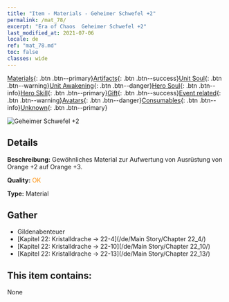 ```yaml
---
title: "Item - Materials - Geheimer Schwefel +2"
permalink: /mat_78/
excerpt: "Era of Chaos  Geheimer Schwefel +2"
last_modified_at: 2021-07-06
locale: de
ref: "mat_78.md"
toc: false
classes: wide
---
```

 [Materials](/ItemsDE/){: .btn .btn--primary}[Artifacts](/ItemsDE/Artifacts/){: .btn .btn--success}[Unit Soul](/ItemsDE/UnitSoul/){: .btn .btn--warning}[Unit Awakening](/ItemsDE/UnitAwakening/){: .btn .btn--danger}[Hero Soul](/ItemsDE/HeroSoul/){: .btn .btn--info}[Hero Skill](/ItemsDE/HeroSkill/){: .btn .btn--primary}[Gift](/ItemsDE/Gift/){: .btn .btn--success}[Event related](/ItemsDE/Events/){: .btn .btn--warning}[Avatars](/ItemsDE/Avatars/){: .btn .btn--danger}[Consumables](/ItemsDE/Consumables/){: .btn .btn--info}[Unknown](/ItemsDE/Unknown/){: .btn .btn--primary}

 ![Geheimer Schwefel +2](/images/t/i_cailiao_liuhuang3.png)

## Details
 **Beschreibung:** Gewöhnliches Material zur Aufwertung von Ausrüstung von Orange +2 auf Orange +3.

 **Quality:** <span style="color: #FF8C00">OK</span>

 **Type:** Material

## Gather

*    Gildenabenteuer 
*    [Kapitel 22: Kristalldrache -> 22-4](/de/Main Story/Chapter 22_4/) 
*    [Kapitel 22: Kristalldrache -> 22-10](/de/Main Story/Chapter 22_10/) 
*    [Kapitel 22: Kristalldrache -> 22-13](/de/Main Story/Chapter 22_13/) 

## This item contains:

  None

